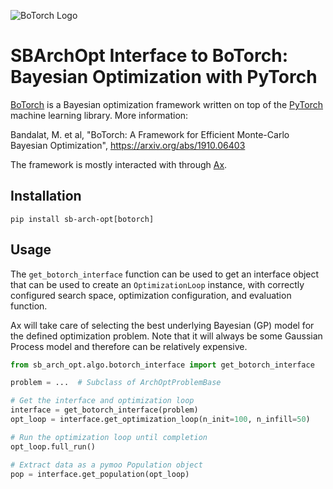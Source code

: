 ![BoTorch Logo](https://github.com/pytorch/botorch/raw/main/botorch_logo_lockup.png)

# SBArchOpt Interface to BoTorch: Bayesian Optimization with PyTorch

[BoTorch](https://botorch.org/) is a Bayesian optimization framework written on top of the [PyTorch](https://pytorch.org/)
machine learning library. More information:

Bandalat, M. et al, "BoTorch: A Framework for Efficient Monte-Carlo Bayesian Optimization", https://arxiv.org/abs/1910.06403

The framework is mostly interacted with through [Ax](https://ax.dev/).

## Installation

```
pip install sb-arch-opt[botorch]
```

## Usage

The `get_botorch_interface` function can be used to get an interface object that can be used to create an
`OptimizationLoop` instance, with correctly configured search space, optimization configuration, and evaluation
function.

Ax will take care of selecting the best underlying Bayesian (GP) model for the defined optimization problem. Note that
it will always be some Gaussian Process model and therefore can be relatively expensive.

```python
from sb_arch_opt.algo.botorch_interface import get_botorch_interface

problem = ...  # Subclass of ArchOptProblemBase

# Get the interface and optimization loop
interface = get_botorch_interface(problem)
opt_loop = interface.get_optimization_loop(n_init=100, n_infill=50)

# Run the optimization loop until completion
opt_loop.full_run()

# Extract data as a pymoo Population object
pop = interface.get_population(opt_loop)
```

